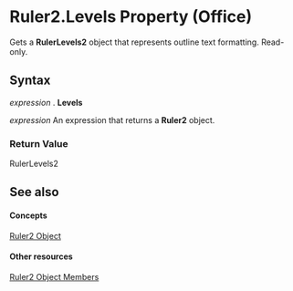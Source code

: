 
# Ruler2.Levels Property (Office)

Gets a  **RulerLevels2** object that represents outline text formatting. Read-only.


## Syntax

 _expression_ . **Levels**

 _expression_ An expression that returns a **Ruler2** object.


### Return Value

RulerLevels2


## See also


#### Concepts


[Ruler2 Object](a1632624-cdae-08db-4b5d-78311dbb224a.md)
#### Other resources


[Ruler2 Object Members](f9cc2d59-b8be-a23b-1b74-6a9552358cf5.md)
